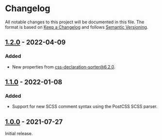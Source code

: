 # Changelog
All notable changes to this project will be documented in this file.
The format is based on [Keep a Changelog](http://keepachangelog.com/en/1.0.0/) and follows [Semantic Versioning](http://semver.org/spec/v2.0.0.html).

## [1.2.0] - 2022-04-09
### Added
- New properties from [css-declaration-sorter@6.2.0](https://github.com/Siilwyn/css-declaration-sorter/blob/master/changelog.md#620---2022-03-26).

## [1.1.0] - 2022-01-08
### Added
- Support for new SCSS comment syntax using the PostCSS SCSS parser.

## [1.0.0] - 2021-07-27
Initial release.

[1.2.0]: https://github.com/Siilwyn/promise-all-props/compare/v1.1.0...v1.2.0
[1.1.0]: https://github.com/Siilwyn/promise-all-props/compare/v1.0.0...v1.1.0
[1.0.0]: https://github.com/Siilwyn/promise-all-props/compare/20d0272...v1.0.0
